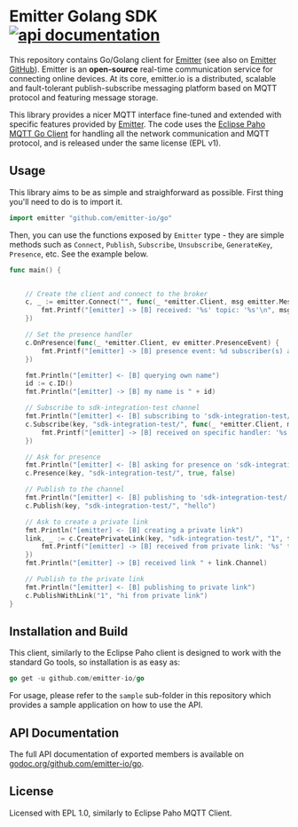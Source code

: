 # Emitter Golang SDK [![api documentation](http://b.repl.ca/v1/api-documentation-green.png)](https://godoc.org/github.com/emitter-io/go)
This repository contains Go/Golang client for [Emitter](https://emitter.io) (see also on [Emitter GitHub](https://github.com/emitter-io/emitter)). Emitter is an **open-source** real-time communication service for connecting online devices. At its core, emitter.io is a distributed, scalable and fault-tolerant publish-subscribe messaging platform based on MQTT protocol and featuring message storage.

This library provides a nicer MQTT interface fine-tuned and extended with specific features provided by [Emitter](https://emitter.io). The code uses the [Eclipse Paho MQTT Go Client](https://github.com/eclipse/paho.mqtt.golang) for handling all the network communication and MQTT protocol, and is released under the same license (EPL v1). 

## Usage

This library aims to be as simple and straighforward as possible. First thing you'll need to do is to import it.

```go
import emitter "github.com/emitter-io/go"
```

Then, you can use the functions exposed by `Emitter` type - they are simple methods such as `Connect`, `Publish`, `Subscribe`, `Unsubscribe`, `GenerateKey`, `Presence`, etc. See the example below.

```go
func main() {


	// Create the client and connect to the broker
	c, _ := emitter.Connect("", func(_ *emitter.Client, msg emitter.Message) {
		fmt.Printf("[emitter] -> [B] received: '%s' topic: '%s'\n", msg.Payload(), msg.Topic())
	})

	// Set the presence handler
	c.OnPresence(func(_ *emitter.Client, ev emitter.PresenceEvent) {
		fmt.Printf("[emitter] -> [B] presence event: %d subscriber(s) at topic: '%s'\n", len(ev.Who), ev.Channel)
	})

	fmt.Println("[emitter] <- [B] querying own name")
	id := c.ID()
	fmt.Println("[emitter] -> [B] my name is " + id)

	// Subscribe to sdk-integration-test channel
	fmt.Println("[emitter] <- [B] subscribing to 'sdk-integration-test/'")
	c.Subscribe(key, "sdk-integration-test/", func(_ *emitter.Client, msg emitter.Message) {
		fmt.Printf("[emitter] -> [B] received on specific handler: '%s' topic: '%s'\n", msg.Payload(), msg.Topic())
	})

	// Ask for presence
	fmt.Println("[emitter] <- [B] asking for presence on 'sdk-integration-test/'")
	c.Presence(key, "sdk-integration-test/", true, false)

	// Publish to the channel
	fmt.Println("[emitter] <- [B] publishing to 'sdk-integration-test/'")
	c.Publish(key, "sdk-integration-test/", "hello")

	// Ask to create a private link
	fmt.Println("[emitter] <- [B] creating a private link")
	link, _ := c.CreatePrivateLink(key, "sdk-integration-test/", "1", func(_ *emitter.Client, msg emitter.Message) {
		fmt.Printf("[emitter] -> [B] received from private link: '%s' topic: '%s'\n", msg.Payload(), msg.Topic())
	})
	fmt.Println("[emitter] -> [B] received link " + link.Channel)

	// Publish to the private link
	fmt.Println("[emitter] <- [B] publishing to private link")
	c.PublishWithLink("1", "hi from private link")
}
```

## Installation and Build

This client, similarly to the Eclipse Paho client is designed to work with the standard Go tools, so installation is as easy as:

```go
go get -u github.com/emitter-io/go
```

For usage, please refer to the `sample` sub-folder in this repository which provides a sample application on how to use the API.

## API Documentation

The full API documentation of exported members is available on [godoc.org/github.com/emitter-io/go](https://godoc.org/github.com/emitter-io/go).

## License

Licensed with EPL 1.0, similarly to Eclipse Paho MQTT Client.
